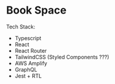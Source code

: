 # Book Space
Tech Stack:
- Typescript
- React
- React Router
- TailwindCSS (Styled Components ???)
- AWS Amplify
- GraphQL
- Jest + RTL

